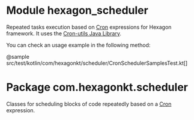 
# Module hexagon_scheduler

Repeated tasks execution based on [Cron] expressions for Hexagon framework. It uses the
[Cron-utils Java Library].

You can check an usage example in the following method:

@sample src/test/kotlin/com/hexagonkt/scheduler/CronSchedulerSamplesTest.kt[]

# Package com.hexagonkt.scheduler

Classes for scheduling blocks of code repeatedly based on a [Cron] expression.

[Cron]: https://en.wikipedia.org/wiki/Cron
[Cron-utils Java Library]: http://cron-parser.com
